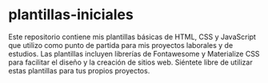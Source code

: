 # plantillas-iniciales
Este repositorio contiene mis plantillas básicas de HTML, CSS y JavaScript que utilizo como punto de partida para mis proyectos laborales y de estudios. Las plantillas incluyen librerías de Fontawesome y Materialize CSS para facilitar el diseño y la creación de sitios web. Siéntete libre de utilizar estas plantillas para tus propios proyectos.
